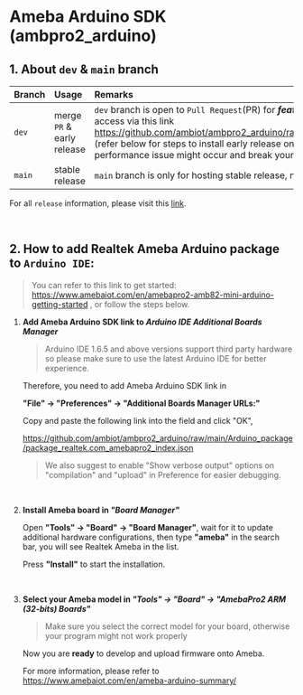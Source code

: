 # Ameba Arduino SDK (ambpro2_arduino)


## 1. About `dev` & `main` branch

|Branch|Usage|Remarks|
|:-----|:-----|:-----|
|`dev`| merge `PR` & early release| `dev` branch is open to `Pull Request`(PR) for ***feature addition*** and ***bug fix***. It will also have the latest features which you can access via this link https://github.com/ambiot/ambpro2_arduino/raw/dev/Arduino_package/package_realtek.com_amebapro2_early_index.json (refer below for steps to install early release on Arduino IDE, please be noted that as this is a **early release**, bugs and/or performance issue might occur and break your program) |
|`main` | stable release| `main` branch is only for hosting stable release, no `PR` will be merged, refer to the following steps to use the stable release |


For all `release` information, please visit this [link](https://github.com/ambiot/ambpro2_arduino/releases).

</br>

## 2. How to add Realtek Ameba Arduino package to `Arduino IDE`:

> You can refer to this link to get started: https://www.amebaiot.com/en/amebapro2-amb82-mini-arduino-getting-started
> , or follow the steps below.

1. **Add Ameba Arduino SDK link to *Arduino IDE Additional Boards Manager***

    > Arduino IDE 1.6.5 and above versions support third party hardware so please make sure to use the latest Arduino IDE for better experience.

    Therefore, you need to add Ameba Arduino SDK link in 
    
    **"File" -> "Preferences" -> "Additional Boards Manager URLs:"**

    Copy and paste the following link into the field and click "OK",

    https://github.com/ambiot/ambpro2_arduino/raw/main/Arduino_package/package_realtek.com_amebapro2_index.json

    > We also suggest to enable "Show verbose output" options on "compilation" and "upload" in Preference for easier debugging.
    
    </br>

2. **Install Ameba board in *"Board Manager"***

    Open **"Tools" -> "Board" -> "Board Manager"**, wait for it to update additional hardware configurations, then type **"ameba"** in the search bar, you will see Realtek Ameba in the list.

    Press **"Install"** to start the installation.
    
    </br>

3. **Select your Ameba model in *"Tools" -> "Board" -> "AmebaPro2 ARM (32-bits) Boards"***

    > Make sure you select the correct model for your board, otherwise your program might not work properly 

    Now you are **ready** to develop and upload firmware onto Ameba.

    For more information, please refer to https://www.amebaiot.com/en/ameba-arduino-summary/
    
    </br>
